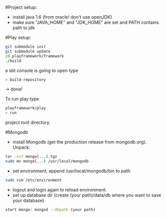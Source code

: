 #Project setup:
- install java 1.6 (from oracle! don't use openJDK)
- make sure "JAVA_HOME" and "JDK_HOME" are set and PATH contains path to jdk

#Play setup:
```bash
git submodule init
git submodule update
cd playframework/framework
./build
```

a sbt console is going to open type 

```bash
> build-repository
```

-> done!

To run play type 

```bash
playframework/play
> run
```

project root directory.

#Mongodb
- install Mongodb (get the production release from mongodb.org). Unpack:

```bash
tar -xvf mongo(...).tgz
sudo mv mongo(...) /usr/local/mongodb
```

- set environment, append /usr/local/mongodb/bin to path

```bash
sudo vim /etc/environment
```

- logout and login again to reload environment.
- set up database dir (create (your path)/data/db where you want to save your database)

```bash	
start mongo: mongod --dbpath (your path)
```

